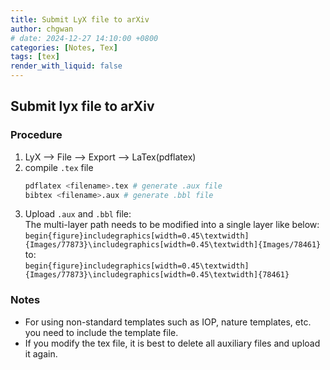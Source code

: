 ```yaml
---
title: Submit LyX file to arXiv
author: chgwan
# date: 2024-12-27 14:10:00 +0800
categories: [Notes, Tex]
tags: [tex]
render_with_liquid: false
---
```

## Submit lyx file to arXiv
### Procedure
1. LyX --> File --> Export --> LaTex(pdflatex)
2. compile `.tex` file
    ```bash
    pdflatex <filename>.tex # generate .aux file
    bibtex <filename>.aux # generate .bbl file
    ```
3. Upload `.aux` and `.bbl` file:  
    The multi-layer path needs to be modified into a single layer like below:
    `begin{figure}includegraphics[width=0.45\textwidth]{Images/77873}\includegraphics[width=0.45\textwidth]{Images/78461}`  
    to:  
    `begin{figure}includegraphics[width=0.45\textwidth]{Images/77873}\includegraphics[width=0.45\textwidth]{78461}`
### Notes
- For using non-standard templates such as IOP, nature templates, etc. you need to include the template file.
- If you modify the tex file, it is best to delete all auxiliary files and upload it again.